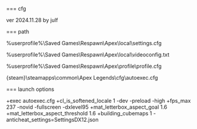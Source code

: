=== cfg

ver 2024.11.28 by julf

=== path

%userprofile%\Saved Games\Respawn\Apex\local\settings.cfg

%userprofile%\Saved Games\Respawn\Apex\local\videoconfig.txt

%userprofile%\Saved Games\Respawn\Apex\profile\profile.cfg

{steam}\steamapps\common\Apex Legends\cfg\autoexec.cfg

=== launch options

+exec autoexec.cfg +cl_is_softened_locale 1 -dev -preload -high +fps_max 237 -novid -fullscreen -dxlevel95 +mat_letterbox_aspect_goal 1.6 +mat_letterbox_aspect_threshold 1.6 +building_cubemaps 1 -anticheat_settings=SettingsDX12.json
